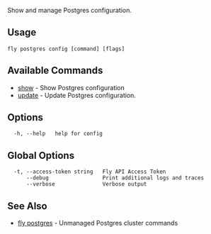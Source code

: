 Show and manage Postgres configuration.


## Usage
~~~
fly postgres config [command] [flags]
~~~

## Available Commands
* [show](/docs/flyctl/postgres-config-show/)	 - Show Postgres configuration
* [update](/docs/flyctl/postgres-config-update/)	 - Update Postgres configuration.

## Options

~~~
  -h, --help   help for config
~~~

## Global Options

~~~
  -t, --access-token string   Fly API Access Token
      --debug                 Print additional logs and traces
      --verbose               Verbose output
~~~

## See Also

* [fly postgres](/docs/flyctl/postgres/)	 - Unmanaged Postgres cluster commands

